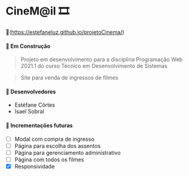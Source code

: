 # CineM@il 🎞️
🔗(https://estefaneluz.github.io/projetoCinema/)
#### 🚧 Em Construção

> Projeto em desenvolvimento para a disciplina Programação Web 2021.1 do curso Técnico em Desenvolvimento de Sistemas

> Site para venda de ingressos de filmes

#### 👥 Desenvolvedores

- Estéfane Côrtes
- Isael Sobral

#### 🚩 Incrementações futuras

- [ ] Modal com compra de ingresso
- [ ] Página para escolha dos assentos
- [ ] Página para gerenciamento administrativo
- [ ] Página com todos os filmes
- [x] Responsividade 

